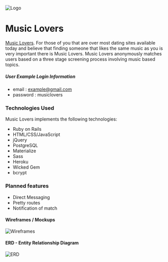 ![Logo](http://mattericbrown.imgur.com/all/)
# Music Lovers

[Music Lovers](https://music-lovers-app.herokuapp.com/). For those of you that are over most dating sites available today and believe that finding someone that likes the same music as you is very important there is Music Lovers. Music Lovers anonymously matches users based on a three stage screening process involving music based topics.

##### User Example Login Information
- email : example@gmail.com
- password : musiclovers

### Technologies Used
Music Lovers implements the following technologies:
* Ruby on Rails
* HTML/CSS/JavaScript
* jQuery
* PostgreSQL
* Materialize
* Sass
* Heroku
* Wicked Gem
* bcrypt

### Planned features
* Direct Messaging
* Pretty routes
* Notification of match

#### Wireframes / Mockups

![Wireframes](url)

#### ERD - Entity Relationship Diagram

![ERD](url)
